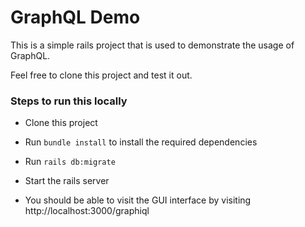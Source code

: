 # GraphQL Demo

This is a simple rails project that is used to demonstrate the usage of GraphQL.

Feel free to clone this project and test it out.

### Steps to run this locally

- Clone this project

- Run `bundle install` to install the required dependencies

- Run `rails db:migrate`

- Start the rails server

- You should be able to visit the GUI interface by visiting http://localhost:3000/graphiql

